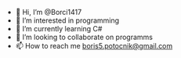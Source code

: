 - 👋 Hi, I’m @Borci1417
- 👀 I’m interested in programming
- 🌱 I’m currently learning C#
- 💞️ I’m looking to collaborate on programms
- 📫 How to reach me boris5.potocnik@gmail.com
